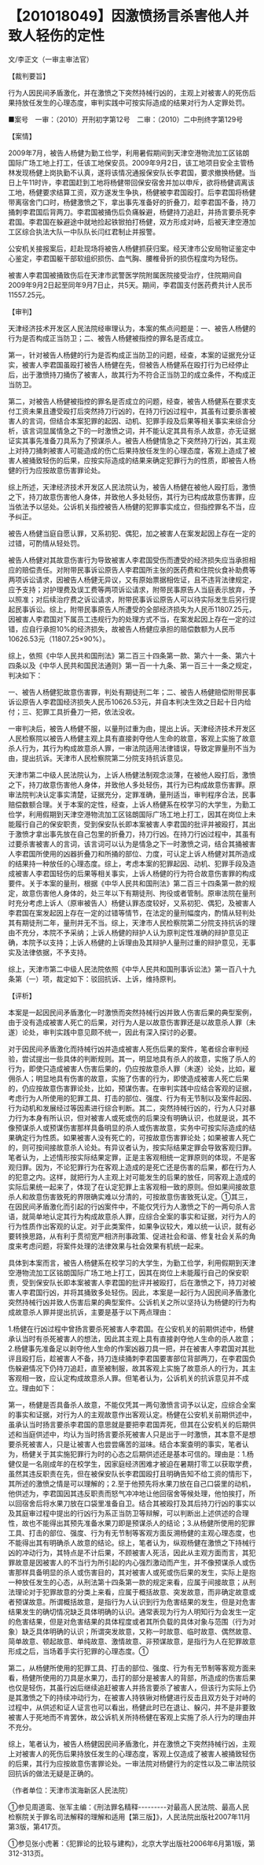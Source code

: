 # 【201018049】因激愤扬言杀害他人并致人轻伤的定性

文/李正文（一审主审法官）

【裁判要旨】

行为人因民间矛盾激化，并在激愤之下突然持械行凶的，主观上对被害人的死伤后果持放任发生的心理态度，审判实践中可按实际造成的结果对行为人定罪处罚。

■案号　一审：（2010）开刑初字第12号　二审：（2010）二中刑终字第129号

【案情】

2009年7月，被告人杨健为勤工俭学，利用暑假期间到天津空港物流加工区铭朗国际广场工地上打工，任该工地保安员。2009年9月2日，该工地项目安全主管杨林发现杨健上岗执勤不认真，遂将该情况通报保安队长李君国，要求撤换杨健。当日上午11时许，李君国赶到工地将杨健带回保安宿舍并加以申斥，欲将杨健调离该工地，杨健要求结算工资，双方遂发生争执，杨健被李君国殴打。后李君国将杨健带离宿舍门口时，杨健激愤之下，拿出事先准备好的折叠刀，趁李君国不备，持刀捅刺李君国后背两刀。李君国被捅伤后负痛躲避，杨健持刀追赶，并扬言要杀死李君国。李君国在躲避途中就地捡起铁锨拍打杨健，双方形成对峙，后被天津空港加工区综合执法大队一中队队长闫红君制止并报警。

公安机关接报案后，赶赴现场将被告人杨健抓获归案。经天津市公安局物证鉴定中心鉴定，李君国躯干部软组织损伤、血气胸、腰椎骨折的损伤程度均为轻伤。

被害人李君国被捅致伤后在天津市武警医学院附属医院接受治疗，住院期间自2009年9月2日起至同年9月7日止，共5天。期间，李君国支付医药费共计人民币11557.25元。

【审判】

天津经济技术开发区人民法院经审理认为，本案的焦点问题是：一、被告人杨健的行为是否构成正当防卫；二、被告人杨健被指控的罪名是否成立。

第一，针对被告人杨健的行为是否构成正当防卫的问题，经查，本案的证据充分证实，被害人李君国虽殴打被告人杨健在先，但被告人杨健系在殴打行为已经停止后，出于激愤持刀捅伤了被害人，故其行为不符合正当防卫的成立条件，不构成正当防卫。

第二，对被告人杨健被指控的罪名是否成立的问题，经查，被告人杨健系在要求支付工资未果且遭受殴打后突然持刀行凶的，在持刀行凶过程中，其虽有过要杀害被害人的言词，但结合本案犯罪的起因、动机、犯罪手段及后果等相关事实来综合分析，该言词显属情急之下的一时激愤之词，并不能认定其具有杀人故意，亦无证据证实其事先准备刀具系为了预谋杀人。被告人杨健情急之下突然持刀行凶，其主观上对持刀捅刺被害人可能造成的伤亡后果持放任发生的心理态度，客观上造成了被害人被捅致轻伤的后果，应按实际造成的结果来确定犯罪行为的性质，即被告人杨健的行为应按故意伤害罪论处。

综上所述，天津经济技术开发区人民法院认为，被告人杨健在被他人殴打后，激愤之下，持刀故意伤害他人身体，并致他人多处轻伤，其行为已构成故意伤害罪，应当依法予以惩处。公诉机关指控被告人杨健的犯罪事实成立，但指控罪名不当，应予纠正。

被告人杨健当庭自愿认罪，又系初犯、偶犯，加之被害人在案发起因上存在一定的过错，可酌情从轻处罚。

被告人杨健对其故意伤害行为导致被害人李君国受伤而遭受的经济损失应当承担相应的赔偿责任。对附带民事诉讼原告人李君国所主张的医药费和住院伙食补助费等两项诉讼请求，因被告人杨健无异议，又有原始票据相佐证，且不违背法律规定，应予支持；对护理费及误工费等两项诉讼请求，附带民事原告人当庭表示放弃，予以照准；对后续治疗费之诉讼请求，附带民事诉讼原告人可以待实际发生后另行提起民事诉讼。综上，附带民事原告人所遭受的全部经济损失为人民币11807.25元，因被害人李君国对下属员工违规行为的处理方式不当，在案发起因上存在一定的过错，应自行承担10%的经济损失，故被告人杨健应承担的赔偿数额为人民币10626.53元（11807.25×90%）。

综上，依照《中华人民共和国刑法》第二百三十四条第一款、第六十一条、第六十四条以及《中华人民共和国民法通则》第一百一十九条、第一百三十一条之规定，判决如下：

一、被告人杨健犯故意伤害罪，判处有期徒刑二年；二、被告人杨健赔偿附带民事诉讼原告人李君国经济损失人民币10626.53元，并自本判决生效之日起十日内给付；三、犯罪工具折叠刀一把，依法没收。

一审判决后，被告人杨健不服，以量刑过重为由，提出上诉。天津经济技术开发区人民检察院以被告人杨健主观上具有直接剥夺他人生命的故意，客观上实施了故意杀人行为，其行为构成故意杀人罪，一审法院适用法律错误，导致定罪量刑不当为由，提出抗诉。天津市人民检察院第二分院支持抗诉意见。

天津市第二中级人民法院认为，上诉人杨健法制观念淡薄，在被他人殴打后，激愤之下，持刀故意伤害他人身体，并致他人多处轻伤，其行为已构成故意伤害罪。原审法院判决认定事实清楚，证据充分，定罪准确，量刑适当，审判程序合法，民事赔偿数额合理。关于本案的定性，经查，上诉人杨健系在校学习的大学生，为勤工俭学，利用假期到天津空港物流加工区铭朗国际广场工地上打工，因其在岗位上未能履行自己的保安职责，受到保安队长即本案被害人李君国的批评并被殴打，其出于激愤才拿出事先放在自己包里的折叠刀，持刀行凶。在持刀行凶过程中，其虽有过要杀害被害人的言词，该言词可以认为是情急之下一时激愤之词，结合其捅被害人李君国所使用的凶器折叠刀和所捅的部位、力度，可认定上诉人杨健对其所造成的结果持一种放任的心理态度。综上，考虑本案的犯罪起因、动机、犯罪手段及造成被害人李君国轻伤的后果等相关事实，上诉人杨健的行为符合故意伤害罪的构成要件。关于本案的量刑，根据《中华人民共和国刑法》第二百三十四条第一款的规定，故意伤害他人身体的，处三年以下有期徒刑、拘役或者管制。原审法院在量刑时充分考虑上诉人（原审被告人）杨健认罪态度较好，又系初犯、偶犯，及被害人李君国在案发起因上存在一定的过错等情节，在法定的量刑幅度内，酌情从轻判处其有期徒刑二年，量刑并无不当。综上，天津市人民检察院第二分院支持抗诉的理由不充分，本院不予采纳；上诉人杨健的辩护人认为原判定性准确的辩护意见正确，本院予以支持；上诉人杨健的上诉理由及其辩护人量刑过重的辩护意见，无事实及法律依据，不予支持。

综上，天津市第二中级人民法院依照《中华人民共和国刑事诉讼法》第一百八十九条第（一）项，裁定如下：驳回抗诉、上诉，维持原判。

【评析】

本案是一起因民间矛盾激化一时激愤而突然持械行凶并致人伤害后果的典型案例，由于没有造成被害人死亡的后果，对行为人是以故意伤害罪还是以故意杀人罪（未遂）论处，审判实践中意见颇不统一，因此有深入探讨的必要。

对于因民间矛盾激化而持械行凶并造成被害人死伤后果的案件，笔者综合审判经验，尝试提出一些具体的判断规则。其一，明显地具有杀人的故意，实施了杀人的行为，即使只造成被害人伤害后果的，仍应按故意杀人罪（未遂）论处，比如，雇佣杀人；明显地具有伤害的故意，实施了伤害的行为，即使造成被害人死亡后果的，仍应按故意伤害罪论处，比如，预谋伤害。在审判实践中应结合客观的证据，考虑行为人所使用的犯罪工具、打击的部位、强度、行为有无节制以及案件起因、行为动机和发展经过等因素进行综合判断。其二，突然持械行凶的，行为人只对暴力行为本身有所认识，但对被害人或死或伤的后果没有明确认识，也就是说，其不像预谋杀人或预谋伤害那样具备明显的杀人或伤害故意，实务中可按实际造成的结果确定行为性质。如果被害人没有死亡的，可按故意伤害罪论处；如果被害人死亡的，则可按间接故意杀人论处。有异议者认为，按实际结果定罪会导致客观归罪。笔者认为，上述情形按实际结果定罪，正是主客观相统一定罪原则的体现，不是客观归罪。因为，不论犯罪行为在客观上造成的是死亡还是伤害的后果，都在行为人的犯意之内。这样，就把行为人主观上对可能发生的后果的放任，同客观上造成的实际后果统一起来了，体现了在认定犯罪上主客观相一致的原则。但如果间接故意杀人和故意伤害致死的界限确实难以分清的，可按故意伤害致死认定。①其三，在因民间矛盾激化而引起的行凶案件中，不能仅凭行为人激愤之下的一两句杀人言语，就简单地认定其行为构成故意杀人罪，应综合全案的事实和证据，对行为人的行为性质作出客观的认定。对于此类案件，如果争议较大，难以统一认识，就有必要转换思路，从有利于贯彻宽严相济刑事政策、促进社会和谐、修复社会关系的角度来考虑问题，将案件处理的法律效果与社会效果有机统一起来。

具体到本案而言，被告人杨健系在校学习的大学生，为勤工俭学，利用假期到天津空港物流加工区铭朗国际广场工地上打工，因其在岗位上未能履行自己的保安职责，受到保安队长即本案被害人李君国的批评并被殴打，后在激愤之下，持刀对被害人李君国行凶，并将其捅致多处轻伤。因此，本案是一起行为人因民间矛盾激化突然持械行凶并致人伤害后果的典型案件。公诉机关之所以坚持认为杨健的行为构成故意杀人罪并提出抗诉，主要是基于以下两点理由：

1.杨健在行凶过程中曾扬言要杀死被害人李君国。在公安机关的前期供述中，杨健承认当时有杀死被害人的想法，因此其主观上具有直接剥夺他人生命的杀人故意；2.杨健事先准备足以剥夺他人生命的作案凶器刀具一把，并在被害人李君国对其批评且殴打后，趁被害人不备，持刀连续捅刺李君国要害部位背部两刀，在李君国负伤躲避情况下仍持刀追赶，直至被制服，故其客观上实施了故意杀人的行为，其主客观相一致，应认定构成故意杀人罪。但笔者认为，公诉机关的抗诉意见并不成立。理由如下：

第一，杨健是否具备杀人故意，不能仅凭其一两句激愤言词予以认定，应综合全案的事实和证据，对行为人的主观故意作出客观认定。杨健在公安机关前期供述中，虽承认当时扬言要杀李君国的意思就是要把李君国弄死，但其在公安机关的后期供述和当庭供述中，均认为当时扬言要杀死被害人只是出于一时激愤，其本意不是想要杀死被害人，只是让被害人也尝尝痛苦的滋味。结合本案查明的事实，笔者认为，杨健关于其实施犯罪行为时的心态之后期供述还是基本可信的。理由是：1.杨健仅是一名刚成年的在校学生，因家庭经济困难才被迫在暑期打零工以获取学费，虽然其违反职责在先，但在被保安队长李君国殴打且明确告知不给工资的情形下，其所述的激愤之情是可以理解的；2.至于他预先将水果刀放在自己口袋里的动机，他供述为，李君国因其违反职责而怒气冲冲地让他回宿舍等候处理，他怕挨打，所以回宿舍后将水果刀放在口袋里准备自卫。结合其被殴打及其后持刀行凶的事实以及其庭审过程中提出的行凶行为系正当防卫等辩解，可以判断出上述供述的合理性，故也不能得出其预先准备水果刀即是预谋杀人的结论；3.从杨健所使用的犯罪工具、打击的部位、强度、行为有无节制等客观方面反溯杨健的主观心理态度，也不能得出其有明确杀人故意的结论。综上，笔者认为，纵观杨健在激愤之下持械行凶的冲动行为，其特点是不计后果，不顾被害人死活，因此从主观方面而言，其犯罪故意是因被害人的不当行为所引起的内心强烈激动而产生，并不像预谋杀人或伤害那样具备明显的杀人或伤害目的，其对被害人或死或伤后果的发生，实际上是抱一种放任发生的心态，从刑法第十四条第一款的规定来看，应属于间接故意；从刑法理论对于犯罪故意的分类上来看，应属于概括故意、突发故意，而非确定故意或者预谋故意。所谓概括故意，是指行为人认识到行为危害结果的发生，但是对危害结果发生的确切情况缺乏具体明确的认识。通常表现为行为人明知行为会发生一定的危害结果，但是对危害结果的具体程度或者其所负载的具体对象与范围（行为对象）缺乏具体明确的认识；所谓突发故意，又称一时故意、临时故意、偶然故意、简单故意、顿起故意、单纯故意、激情故意、非预谋故意，是指行为人在犯罪故意形成之后，当场着手实行犯罪的心理态度。①

第二，从杨健所使用的犯罪工具、打击的部位、强度、行为有无节制等客观方面来看，杨健所使用的刀具是水果刀，击打的部分是被害人的背部，所造成的伤害后果也仅是轻伤，其虽行凶后继续追赶被害人并扬言要杀了被害人，但该行为实际上仍是其激愤之下的持续冲动行为，在被害人持铁锹对杨健进行反击且双方处于对峙的过程中，从供述和证人证言也可以看出，杨健此时已在退让、躲闪，并不是非要致被害人于死地而不肯罢休，故公诉机关所持杨健在客观上实施了杀人行为的理由并不充分。

综上，笔者认为，被告人杨健因民间矛盾激化，并在激愤之下突然持械行凶，主观上对被害人的死伤后果持放任发生的心理态度，客观上仅造成了被害人被捅致轻伤的后果，其行为应按故意伤害罪论处。一审法院对杨健行为的定性以及二审法院驳回抗诉的做法无疑是正确的。

（作者单位：天津市滨海新区人民法院）

①参见周道鸾、张军主编：《刑法罪名精释---------对最高人民法院、最高人民检察院关于罪名司法解释的理解和适用【第三版】》，人民法院出版社2007年11月第3版，第417页。

①参见张小虎著：《犯罪论的比较与建构》，北京大学出版社2006年6月第1版，第312-313页。